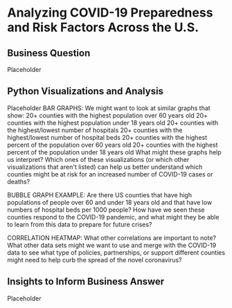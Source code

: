 # Analyzing COVID-19 Preparedness and Risk Factors Across the U.S.

## Business Question
Placeholder

## Python Visualizations and Analysis
Placeholder
BAR GRAPHS:
We might want to look at similar graphs that show:
20+ counties with the highest population over 60 years old
20+ counties with the highest population under 18 years old
20+ counties with the highest/lowest number of hospitals
20+ counties with the highest/lowest number of hospital beds
20+ counties with the highest percent of the population over 60 years old
20+ counties with the highest percent of the population under 18 years old
What might these graphs help us interpret? Which ones of these visualizations (or which other visualizations that aren't listed) can help us better understand which counties might be at risk for an increased number of COVID-19 cases or deaths? 

BUBBLE GRAPH EXAMPLE:
Are there US counties that have high populations of people over 60 and under 18 years old and that have low numbers of hospital beds per 1000 people? How have we seen these counties respond to the COVID-19 pandemic, and what might they be able to learn from this data to prepare for future crises?

CORRELATION HEATMAP:
What other correlations are important to note? What other data sets might we want to use and merge with the COVID-19 data to see what type of policies, partnerships, or support different counties might need to help curb the spread of the novel coronavirus?

## Insights to Inform Business Answer
Placeholder
